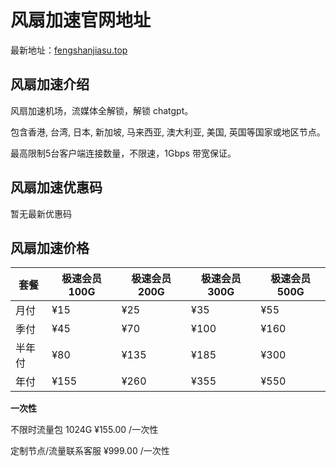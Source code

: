 # 风扇加速官网地址

最新地址：[fengshanjiasu.top](https://fengshanjiasu.one/#/register?code=THDsJdQl)

## 风扇加速介绍

风扇加速机场，流媒体全解锁，解锁 chatgpt。

包含香港, 台湾, 日本, 新加坡, 马来西亚, 澳大利亚, 美国, 英国等国家或地区节点。

最高限制5台客户端连接数量，不限速，1Gbps 带宽保证。

## 风扇加速优惠码

暂无最新优惠码

## 风扇加速价格

|套餐|极速会员100G|极速会员200G|极速会员300G|极速会员500G|
|----|----|----|----|----|
|月付|¥15|¥25|¥35|¥55|
|季付|¥45|¥70|¥100|¥160|
|半年付|¥80|¥135|¥185|¥300|
|年付|¥155|¥260|¥355|¥550|

**一次性**

不限时流量包 1024G ¥155.00 /一次性

定制节点/流量联系客服 ¥999.00 /一次性

